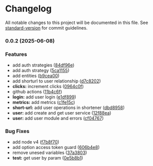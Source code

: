 # Changelog

All notable changes to this project will be documented in this file. See [standard-version](https://github.com/conventional-changelog/standard-version) for commit guidelines.

### 0.0.2 (2025-06-08)


### Features

* add auth strategies ([84df96e](https://github.com/Mateus0808/url-shortener/commit/84df96e71eeb3a81cb5ceb547d071f272a1b53c4))
* add auth strategy ([5ca1155](https://github.com/Mateus0808/url-shortener/commit/5ca115593bd1cc1b758e51003760aa45b332c5fd))
* add entities ([b9cea00](https://github.com/Mateus0808/url-shortener/commit/b9cea00ee935e6c6bb1a872f5671cd32bcd09d66))
* add shorturl to user relationship ([d7c8202](https://github.com/Mateus0808/url-shortener/commit/d7c8202eb26ed76506b2e28797a825c6789d1a7f))
* **clicks:** increment clicks ([0964c0f](https://github.com/Mateus0808/url-shortener/commit/0964c0f80e3f698ca0036c2e19e479822ed58ecf))
* github actions ([11b4c6f](https://github.com/Mateus0808/url-shortener/commit/11b4c6f8c21d564751dbc1d0f5b4c94a1095f322))
* **login:** add user login ([e1df899](https://github.com/Mateus0808/url-shortener/commit/e1df8999ea5a46fc69f0ad8b375444f2cf1007f0))
* **metrics:** add metrics ([c1fe15c](https://github.com/Mateus0808/url-shortener/commit/c1fe15c7fdcd3de594c4e6615b28ebf0cfe405cc))
* **short-url:** add user operations in shortener ([dbd8958](https://github.com/Mateus0808/url-shortener/commit/dbd8958f44374465da6a2faae109849cb6eef607))
* **user:** add create and get user service ([12f88ea](https://github.com/Mateus0808/url-shortener/commit/12f88ea18d5bc47b9f3e0f10b9525231b22a4a00))
* **user:** add user module and errors ([cf04767](https://github.com/Mateus0808/url-shortener/commit/cf047671a6b84726be6b49c13fdddd2812804392))


### Bug Fixes

* add node v4 ([f7b8f70](https://github.com/Mateus0808/url-shortener/commit/f7b8f70696403276b3b5f1e3735d46983bb1e5ee))
* add option access token guard ([606b4e8](https://github.com/Mateus0808/url-shortener/commit/606b4e84df4594f6ad6b6ae5b6af260aac8c50b5))
* remove unesed variables ([37a3803](https://github.com/Mateus0808/url-shortener/commit/37a38038ccc8eb1e5c3dc0a92c461534be0bd233))
* **test:** get user by param ([0e5b8b1](https://github.com/Mateus0808/url-shortener/commit/0e5b8b1b218e4babd076c6a04b45cf50e3580441))
